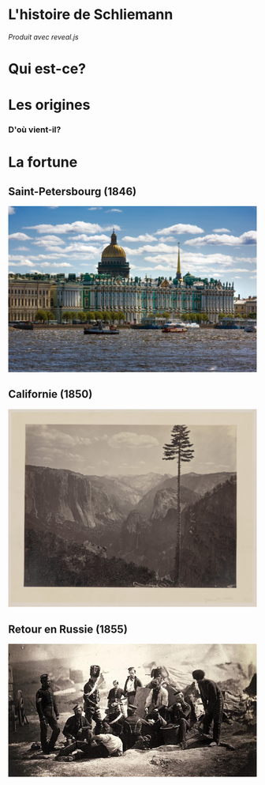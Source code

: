 # L'histoire de Schliemann

###### *Produit avec reveal.js*



# Qui est-ce?
[//]: <> ( diaop 1 )

# Les origines
[//]: <> ( diaop 2 )
### D'où vient-il?



# La fortune
[//]: <> ( diaop 3 )


## Saint-Petersbourg (1846)
[//]: <> ( diaop 4 )
![image de St-Petersbourg](img/saint-petersbourg.jpg)


## Californie (1850)
[//]: <> ( diaop 5 )
![image de la californie en 1860](img/californie_1860.jpeg)


## Retour en Russie (1855)
[//]: <> ( diaop 6 )
![image de la californie en 1860](img/guerre_de_crimee_1850.jpg)

